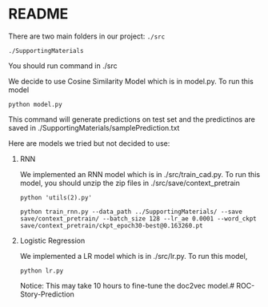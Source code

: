 # README

There are two main folders in our project:
`
./src
`

`
./SupportingMaterials
`

You should run command in ./src

We decide to use Cosine Similarity Model which is in model.py. To run this model

`python model.py`

This command will generate predictions on test set and the predictinos are saved in ./SupportingMaterials/samplePrediction.txt

Here are models we tried but not decided to use:

1. RNN

   We implemented an RNN model which is in ./src/train_cad.py. To run this model, you should unzip the zip files in ./src/save/context_pretrain
   
   `python 'utils(2).py'`
   
   `python train_rnn.py --data_path ../SupportingMaterials/ --save save/context_pretrain/ --batch_size 128 --lr_ae 0.0001 --word_ckpt save/context_pretrain/ckpt_epoch30-best@0.163260.pt` 
    
2. Logistic Regression
   
   We implemented a LR model which is in ./src/lr.py. To run this model,
   
   `python lr.py`
   
   Notice: This may take 10 hours to fine-tune the doc2vec model.# ROC-Story-Prediction
